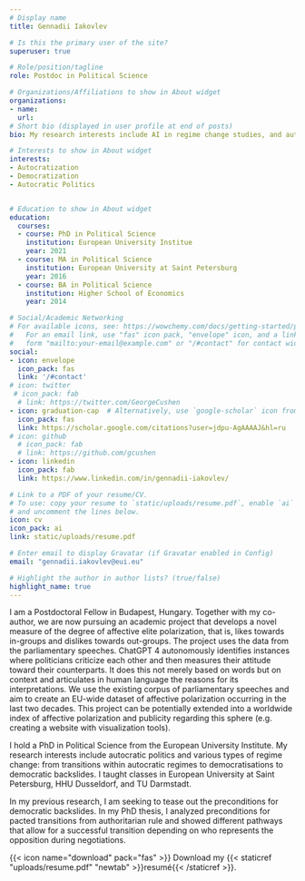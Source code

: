 ```yaml
---
# Display name
title: Gennadii Iakovlev

# Is this the primary user of the site?
superuser: true

# Role/position/tagline
role: Postdoc in Political Science

# Organizations/Affiliations to show in About widget
organizations:
- name:
  url: 
# Short bio (displayed in user profile at end of posts)
bio: My research interests include AI in regime change studies, and autocratic politics.

# Interests to show in About widget
interests:
- Autocratization
- Democratization
- Autocratic Politics


# Education to show in About widget
education:
  courses:
  - course: PhD in Political Science
    institution: European University Institue
    year: 2021
  - course: MA in Political Science
    institution: European University at Saint Petersburg
    year: 2016
  - course: BA in Political Science
    institution: Higher School of Economics
    year: 2014

# Social/Academic Networking
# For available icons, see: https://wowchemy.com/docs/getting-started/page-builder/#icons
#   For an email link, use "fas" icon pack, "envelope" icon, and a link in the
#   form "mailto:your-email@example.com" or "/#contact" for contact widget.
social:
- icon: envelope
  icon_pack: fas
  link: '/#contact'
# icon: twitter
 # icon_pack: fab
  # link: https://twitter.com/GeorgeCushen
- icon: graduation-cap  # Alternatively, use `google-scholar` icon from `ai` icon pack
  icon_pack: fas
  link: https://scholar.google.com/citations?user=jdpu-AgAAAAJ&hl=ru
# icon: github
  # icon_pack: fab
  # link: https://github.com/gcushen
- icon: linkedin
  icon_pack: fab
  link: https://www.linkedin.com/in/gennadii-iakovlev/

# Link to a PDF of your resume/CV.
# To use: copy your resume to `static/uploads/resume.pdf`, enable `ai` icons in `params.toml`, 
# and uncomment the lines below.
icon: cv
icon_pack: ai
link: static/uploads/resume.pdf

# Enter email to display Gravatar (if Gravatar enabled in Config)
email: "gennadii.iakovlev@eui.eu"

# Highlight the author in author lists? (true/false)
highlight_name: true
---
```

I am a Postdoctoral Fellow in Budapest, Hungary. Together with my co-author, we are now pursuing an academic project that develops a novel measure of the degree of affective elite polarization, that is, likes towards in-groups and dislikes towards out-groups. The project uses the data from the parliamentary speeches. ChatGPT 4 autonomously identifies instances where politicians criticize each other and then measures their attitude toward their counterparts. It does this not merely based on words but on context and articulates in human language the reasons for its interpretations. We use the existing corpus of parliamentary speeches and aim to create an EU-wide dataset of affective polarization occurring in the last two decades. This project can be potentially extended into a worldwide index of affective polarization and publicity regarding this sphere (e.g. creating a website with visualization tools).

I hold a PhD in Political Science from the European University Institute.  My research interests include autocratic politics and various types of regime change: from transitions within autocratic regimes to democratisations to democratic backslides. I taught classes in European University at Saint Petersburg, HHU Dusseldorf, and TU Darmstadt.

In my previous research, I am seeking to tease out the preconditions for democratic backslides. In my PhD thesis, I analyzed preconditions for pacted transitions from authoritarian rule and showed different pathways that allow for a successful transition depending on who represents the opposition during negotiations. 

{{< icon name="download" pack="fas" >}} Download my {{< staticref "uploads/resume.pdf" "newtab" >}}resumé{{< /staticref >}}.

